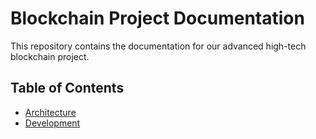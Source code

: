 # Blockchain Project Documentation

This repository contains the documentation for our advanced high-tech blockchain project.

## Table of Contents
- [Architecture](architecture.md)
- [Development](development.md)
